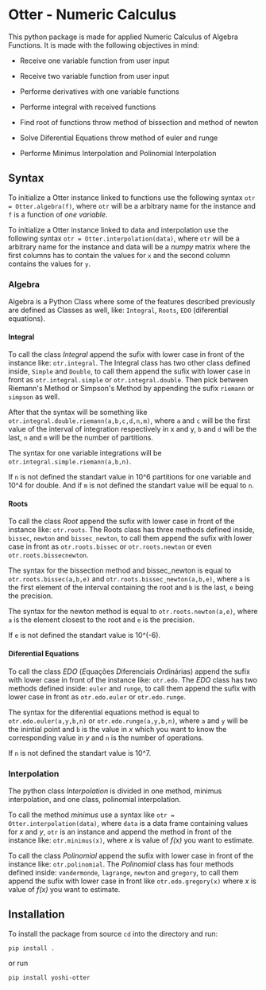 # Otter - Numeric Calculus

This python package is made for applied Numeric Calculus of Algebra Functions. It is made with the following objectives in mind:

* Receive one variable function from user input
  
* Receive two variable function from user input

* Performe derivatives with one variable functions

* Performe integral with received functions

* Find root of functions throw method of bissection and method of newton

* Solve Diferential Equations throw method of euler and runge

* Performe Minimus Interpolation and Polinomial Interpolation

## Syntax

To initialize a Otter instance linked to functions use the following syntax `otr = Otter.algebra(f)`, where `otr` will be a arbitrary name for the instance and `f` is a function of *one variable*.

To initialize a Otter instance linked to data and interpolation use the following syntax `otr = Otter.interpolation(data)`, where `otr` will be a arbitrary name for the instance and data will be a *numpy* matrix where the first columns has to contain the values for `x` and the second column contains the values for `y`.

### Algebra

Algebra is a Python Class where some of the features described previously are defined as Classes as well, like: `Integral`, `Roots`, `EDO` (diferential equations).

#### Integral

To call the class *Integral* append the sufix with lower case in front of the instance like: `otr.integral`. The Integral class has two other class defined inside, `Simple` and `Double`, to call them append the sufix with lower case in front as `otr.integral.simple` or `otr.integral.double`. Then pick between Riemann's Method or Simpson's Method by appending the sufix `riemann` or `simpson` as well.

After that the syntax will be something like `otr.integral.double.riemann(a,b,c,d,n,m)`, where `a` and `c` will be the first value of the interval of integration respectively in x and y, `b` and `d` will be the last, `n` and `m` will be the number of partitions.

The syntax for one variable integrations will be `otr.integral.simple.riemann(a,b,n)`.

If `n` is not defined the standart value in 10^6 partitions for one variable and 10^4 for double. And if `m` is not defined the standart value will be equal to `n`.

#### Roots

To call the class *Root* append the sufix with lower case in front of the instance like: `otr.roots`. The Roots class has three methods defined inside, `bissec`, `newton` and `bissec_newton`, to call them append the sufix with lower case in front as `otr.roots.bissec` or `otr.roots.newton` or even `otr.roots.bissecnewton`.

The syntax for the bissection method and bissec_newton is equal to `otr.roots.bissec(a,b,e)` and `otr.roots.bissec_newton(a,b,e)`, where `a` is the first element of the interval containing the root and `b` is the last, `e` being the precision.

The syntax for the newton method is equal to `otr.roots.newton(a,e)`, where `a` is the element closest to the root and `e` is the precision.

If `e` is not defined the standart value is 10^(-6).

#### Diferential Equations

To call the class *EDO* (*E*quações *D*iferenciais *O*rdinárias) append the sufix with lower case in front of the instance like: `otr.edo`. The *EDO* class has two methods defined inside: `euler` and `runge`, to call them append the sufix with lower case in front as `otr.edo.euler` or `otr.edo.runge`.

The syntax for the diferential equations method is equal to `otr.edo.euler(a,y,b,n)` or `otr.edo.runge(a,y,b,n)`, where `a` and `y` will be the inintial point  and `b` is the value in *x* which you want to know the corresponding value in *y* and `n` is the number of operations.

If `n` is not defined the standart value is 10^7.

### Interpolation

The python class *Interpolation* is divided in one method, minimus interpolation, and one class, polinomial interpolation.

To call the method *minimus* use a syntax like `otr = Otter.interpolation(data)`, where `data` is a data frame containing values for *x* and *y*, `otr` is an instance and append the method in front of the instance like: `otr.minimus(x)`, where *x* is value of *f(x)* you want to estimate.

To call the class *Polinomial* append the sufix with lower case in front of the instance like: `otr.polinomial`. The *Polinomial* class has four methods defined inside: `vandermonde`, `lagrange`, `newton` and `gregory`, to call them append the sufix with lower case in front like `otr.edo.gregory(x)` where *x* is value of *f(x)* you want to estimate.

## Installation

To install the package from source `cd` into the directory and run:

`pip install .`

or run

`pip install yoshi-otter`

